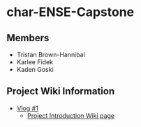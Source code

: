 # char-ENSE-Capstone

## Members
- Tristan Brown-Hannibal
- Karlee Fidek
- Kaden Goski

## Project Wiki Information
- [Vlog #1](https://www.youtube.com/watch?v=t3BPAUNl5Bg&ab_channel=KadenGoski)
    - [Project Introduction Wiki page](https://github.com/karleefidek/char-ENSE-Capstone/wiki/Project-Introduction)
